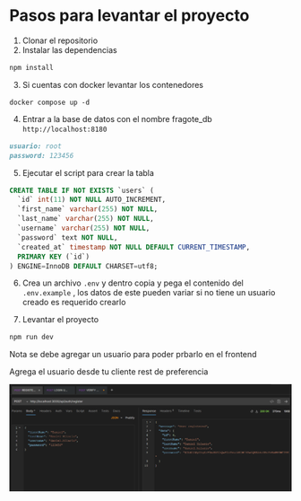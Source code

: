 # Pasos para levantar el proyecto

1. Clonar el repositorio
2. Instalar las dependencias

```bash
npm install
```

3. Si cuentas con docker levantar los contenedores

```
docker compose up -d
```

4. Entrar a la base de datos con el nombre fragote_db `http://localhost:8180`

```md
usuario: root
password: 123456
```

5. Ejecutar el script para crear la tabla

```sql
CREATE TABLE IF NOT EXISTS `users` (
  `id` int(11) NOT NULL AUTO_INCREMENT,
  `first_name` varchar(255) NOT NULL,
  `last_name` varchar(255) NOT NULL,
  `username` varchar(255) NOT NULL,
  `password` text NOT NULL,
  `created_at` timestamp NOT NULL DEFAULT CURRENT_TIMESTAMP,
  PRIMARY KEY (`id`)
) ENGINE=InnoDB DEFAULT CHARSET=utf8;
```

6. Crea un archivo `.env` y dentro copia y pega el contenido del `.env.example` , los datos de este pueden variar si no tiene un usuario creado es requerido crearlo

7. Levantar el proyecto

```bash
npm run dev
```

Nota se debe agregar un usuario para poder prbarlo en el frontend

Agrega el usuario desde tu cliente rest de preferencia

![alt text](image.png)
